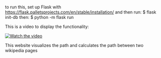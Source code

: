 to run this, set up Flask with 
https://flask.palletsprojects.com/en/stable/installation/
and then run:
$ flask init-db
then:
$ python -m flask run

This is a video to display the functionality:

[![Watch the video](https://img.youtube.com/vi/hYe7pXO5Oxw/0.jpg)](https://www.youtube.com/watch?v=hYe7pXO5Oxw)

This website visualizes the path and calculates the path between two wikipedia pages
